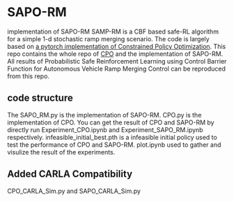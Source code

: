 # SAPO-RM
implementation of SAPO-RM
SAMP-RM is a CBF based safe-RL algorithm for a simple 1-d stochastic ramp merging scenario. 
The code is largely based on [a pytorch implementation of Constrained Policy Optimization](https://github.com/ajlangley/cpo-pytorch). 
This repo contains the whole repo of [CPO](https://github.com/ajlangley/cpo-pytorch) and the implementation of SAPO-RM. 
All results of Probabilistic Safe Reinforcement Learning using Control Barrier Function for Autonomous Vehicle Ramp Merging Control can be reproduced from this repo. 
## code structure
The SAPO_RM.py is the implementation of SAPO-RM. CPO.py is the implementation of CPO. You can get the result of CPO and SAPO-RM by directly run Experiment_CPO.ipynb and Experiment_SAPO_RM.ipynb respectively. 
infeasible_initial_best.pth is a infeasible initial policy used to test the performance of CPO and SAPO-RM. 
plot.ipynb used to gather and visulize the result of the experiments. 

## Added CARLA Compatibility
CPO_CARLA_Sim.py and SAPO_CARLA_Sim.py

